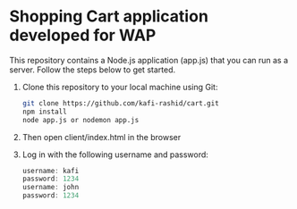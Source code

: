 # Shopping Cart application developed for WAP

This repository contains a Node.js application (app.js) that you can run as a server. Follow the steps below to get started.

1. Clone this repository to your local machine using Git:

   ```bash
   git clone https://github.com/kafi-rashid/cart.git
   npm install
   node app.js or nodemon app.js

2. Then open client/index.html in the browser
3. Log in with the following username and password:

    ```javascript
    username: kafi
    password: 1234
    username: john
    password: 1234